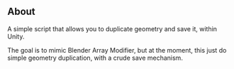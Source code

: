 About
-----

A simple script that allows you to duplicate geometry
and save it, within Unity.

The goal is to mimic Blender Array Modifier, but at the
moment, this just do simple geometry duplication, with
a crude save mechanism.


